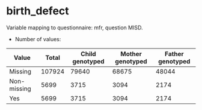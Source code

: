 # birth_defect
Variable mapping to questionnaire: mfr, question MISD.
- Number of values:

| Value | Total | Child genotyped | Mother genotyped | Father genotyped |
| ----- | ----- | --------------- | ---------------- | ---------------- |
| Missing | 107924 | 79640 | 68675 | 48044 |
| Non-missing | 5699 | 3715 | 3094 | 2174 |
| Yes | 5699 | 3715 | 3094 |2174 |



